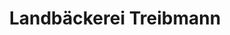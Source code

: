 ---
title: "Landbäckerei Treibmann"
url: /gera/landbaeckerei-treibmann-stadtrodaer-strasse/
shop: Bäckerei
---